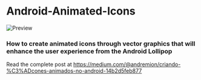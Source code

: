 # Android-Animated-Icons

![Preview](https://github.com/andremion/Android-Animated-Icons/raw/master/assets/preview.gif)

### How to create animated icons through vector graphics that will enhance the user experience from the Android Lollipop

Read the complete post at https://medium.com/@andremion/criando-%C3%ADcones-animados-no-android-14b2d5feb877
